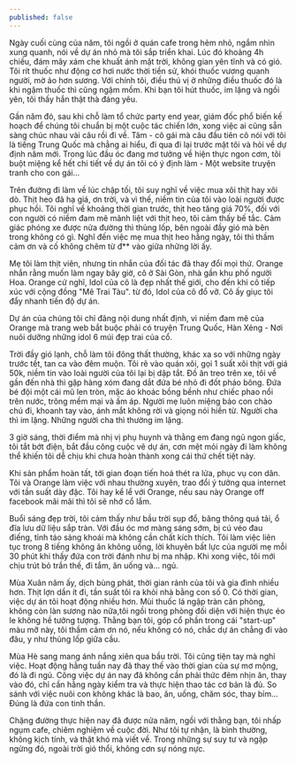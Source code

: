 ```yaml
---
published: false
---
```


Ngày cuối cùng của năm, tôi ngồi ở quán cafe trong hẻm nhỏ, ngắm nhìn xung quanh, nói về dự án nhỏ mà tôi sắp triển khai. Lúc đó khoảng 4h chiều, đám mây xám che khuất ánh mặt trời, không gian yên tĩnh và có gió. Tôi rít thuốc như động cơ hơi nước thời tiền sử, khói thuốc vương quanh người, mờ ảo hơn sương. Với chính tôi, điều thú vị ở những điều thuốc đó là khi ngậm thuốc thì cũng ngậm mồm. Khi bạn tôi hút thuốc, im lặng và ngồi yên, tôi thấy hắn thật thà đáng yêu.

Gần năm đó, sau khi chỗ làm tổ chức party end year, giám đốc phổ biến kế hoạch để chúng tôi chuẩn bị một cuộc tác chiến lớn, xong việc ai cũng sẵn sàng chúc nhau vài câu rồi đi về. Tâm - cô gái mà câu đầu tiên cô nói với tôi là tiếng Trung Quốc mà chẳng ai hiểu, đi qua đi lại trước mặt tôi và hỏi về dự định năm mới. Trong lúc đầu óc đang mơ tưởng về hiện thực ngon cơm, tôi buột miệng kể hết chi tiết về dự án tôi có ý định làm - Một website truyện tranh cho con gái...

Trên đường đi làm về lúc chập tối, tôi suy nghĩ về việc mua xôi thịt hay xôi dò. Thịt heo đã hạ giá, ơn trời, và vì thế, niềm tin của tôi vào loài người được phục hồi. Tôi nghĩ về khoảng thời gian trước, thịt heo tăng giá 70%, đối với con người có niềm đam mê mãnh liệt với thịt heo, tôi cảm thấy bế tắc. Cảm giác phóng xe được nửa đường thì thủng lốp, bên ngoài đầy gió mà bên trong không có gì. Nghĩ đến việc mẹ mua thịt heo hằng ngày, tôi thì thầm cảm ơn và cố không chêm từ đ** vào giữa những lời ấy.

Mẹ tôi làm thịt viên, nhưng tin nhắn của đối tác đã thay đổi mọi thứ. Orange nhắn rằng muốn làm ngay bây giờ, cô ở Sài Gòn, nhà gần khu phố người Hoa. Orange cứ nghĩ, Idol của cô là đẹp nhất thế giới, cho đến khi cô tiếp xúc với cộng đồng "Mê Trai Tàu". từ đó, Idol của cô đổ vỡ. Cô ấy giục tôi đẩy nhanh tiến độ dự án.

Dự án của chúng tôi chỉ đăng nội dung nhất định, vì niềm đam mê của Orange mà trang web bắt buộc phải có truyện Trung Quốc, Hàn Xẻng - Nơi nuôi dưỡng những idol 6 múi đẹp trai của cổ.

Trời đầy gió lạnh, chỗ làm tôi đông thất thường, khác xa so với những ngày trước tết, tan ca vào đêm muộn. Tôi rẽ vào quán xôi, gọi 1 suất xôi thịt với giá 50k, niềm tin vào loài người của tôi lại bị dập tắt.
Đồ ăn treo trên xe, tôi về gần đến nhà thì gặp hàng xóm đang dắt đứa bé nhỏ đi đốt pháo bông. Đứa bé đội một cái mũ len tròn, mặc áo khoác bồng bềnh như chiếc phao nổi trên nước, trông mềm mại và ấm áp. Người mẹ luôn miệng bảo con chào chú đi, khoanh tay vào, ánh mắt không rời và giọng nói hiền từ. Người cha thì im lặng. Những người cha thì thường im lặng.

3 giờ sáng, thời điểm mà nhị vị phụ huynh và thằng em đang ngủ ngon giấc, tôi tắt bớt điện, bắt đầu công cuộc vẽ dự án, cơn mệt mỏi ngày đi làm không thể khiến tôi dễ chịu khi chưa hoàn thành xong cái thứ chết tiệt này.

Khi sản phẩm hoàn tất, tới gian đoạn tiến hoá thét ra lửa, phục vụ con dân. Tôi và Orange làm việc với nhau thường xuyên, trao đổi ý tưởng qua internet với tần suất dày đặc. Tôi hay kể lể với Orange, nếu sau này Orange off facebook mãi mãi thì tôi sẽ nhớ cổ lắm.

Buổi sáng đẹp trời, tôi cảm thấy như bầu trời sụp đổ, băng thông quá tải, ổ đĩa lưu dữ liệu sắp tràn. Với đầu óc mơ màng sáng sớm, bị cú véo đau điếng, tỉnh táo sảng khoái mà không cần chất kích thích. Tôi làm việc liên tục trong 8 tiếng không ăn không uống, lời khuyên bất lực của người mẹ mỗi 30 phút khi thấy đứa con trời đánh như bị ma nhập. Khi xong việc, tôi mới chịu trút bỏ trần thế, đi tắm, ăn uống và... ngủ.

Mùa Xuân năm ấy, dịch bùng phát, thời gian rảnh của tôi và gia đình nhiều hơn. Thịt lợn dần ít đi, tần suất tôi ra khỏi nhà bằng con số 0. Có thời gian, việc dự án tôi hoạt động nhiều hơn. Mùi thuốc lá ngập tràn căn phòng, không còn làn sương nào nữa,tôi ngồi trong phòng đối diện với hiện thực éo le không hề tưởng tượng. Thằng bạn tôi, góp cổ phần trong cái "start-up" màu mỡ này, tôi thầm cảm ơn nó, nếu không có nó, chắc dự án chẳng đi vào đâu, y như thủng lốp giữa cầu. 

Mùa Hè sang mang ánh nắng xiên qua bầu trời. Tôi cũng tiện tay mà nghỉ việc. Hoạt động hằng tuần nay đã thay thế vào thời gian của sự mơ mộng, đó là đi ngủ. Công việc dự án nay đã không cần phải thức đêm nhịn ăn, thay vào đó, chỉ cần hằng ngày kiểm tra và thực hiện thao tác cơ bản là đủ. So sánh với việc nuôi con không khác là bao, ăn, uống, chăm sóc, thay bỉm... Đúng là đứa con tinh thần.

Chặng đường thực hiện nay đã được nửa năm, ngồi với thằng bạn, tôi nhấp ngụm cafe, chiêm nghiệm về cuộc đời. Như tôi tự nhận, là bình thường, không kịch tính, và thật khó mà viết về. Trong những sự suy tư và ngập ngừng đó, ngoài trời gió thổi, không cơn sự nóng nực.